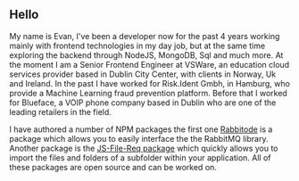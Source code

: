 ## Hello

My name is Evan, I've been a developer now for the past 4 years working mainly with frontend technologies in my day job, 
but at the same time exploring the backend through NodeJS, MongoDB, Sql and much more. At the moment I am a Senior Frontend Engineer
at VSWare, an education cloud services provider based in Dublin City Center, with clients in Norway, Uk and Ireland. In the past I have worked for Risk.Ident Gmbh, in Hamburg, who provide a Machine Learning fraud prevention platform. Before that I 
worked for Blueface, a VOIP phone company based in Dublin who are one of the leading retailers in the field. 

I have authored a number of NPM packages the first one [Rabbitode](https://www.npmjs.com/package/rabbitode?target=_blank) is a package which allows you 
to easily interface the the RabbitMQ library. Another package is the [JS-File-Req package](https://www.npmjs.com/package/js-file-req?target=_blank) which quickly
allows you to import the files and folders of a subfolder within your application. All of these packages are open source and can be worked on.



 
